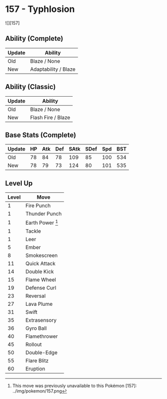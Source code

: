 # 157 - Typhlosion
![][157]

## Ability (Complete)

Update | Ability
---    | ---
Old    | Blaze / None
New    | Adaptability / Blaze

## Ability (Classic)

Update | Ability
---    | ---
Old    | Blaze / None
New    | Flash Fire / Blaze

## Base Stats (Complete)

Update | HP | Atk | Def | SAtk | SDef | Spd | BST
---    | ---| --- | --- | ---  | ---  | --- | ---
Old    | 78 |  84 |  78 |  109  |  85  |  100  |  534
New    | 78 |  79 |  73 |  124  |  80  |  101  |  535

## Level Up

Level | Move
---   | ---
  1   | Fire Punch
  1   | Thunder Punch
  1   | Earth Power [^1]
  1   | Tackle
  1   | Leer
  5   | Ember
  8   | Smokescreen
 11   | Quick Attack
 14   | Double Kick
 15   | Flame Wheel
 19   | Defense Curl
 23   | Reversal
 27   | Lava Plume
 31   | Swift
 35   | Extrasensory
 36   | Gyro Ball
 40   | Flamethrower
 45   | Rollout
 50   | Double-Edge
 55   | Flare Blitz
 60   | Eruption

[^1]: This move was previously unavailable to this Pokémon
[157]: ../img/pokemon/157.png
